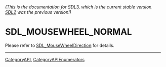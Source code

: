 ###### (This is the documentation for SDL3, which is the current stable version. [SDL2](https://wiki.libsdl.org/SDL2/) was the previous version!)
# SDL_MOUSEWHEEL_NORMAL

Please refer to [SDL_MouseWheelDirection](SDL_MouseWheelDirection) for details.

----
[CategoryAPI](CategoryAPI), [CategoryAPIEnumerators](CategoryAPIEnumerators)

